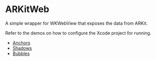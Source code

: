 # ARKitWeb

A simple wrapper for WKWebView that exposes the data from ARKit.

Refer to the demos on how to configure the Xcode project for running.

* [Anchors](../Demos/src/js/demos/index/README.md)
* [Shadows](../Demos/src/js/demos/shadows/README.md)
* [Bubbles](../Demos/src/js/demos/bubbles/README.md)
